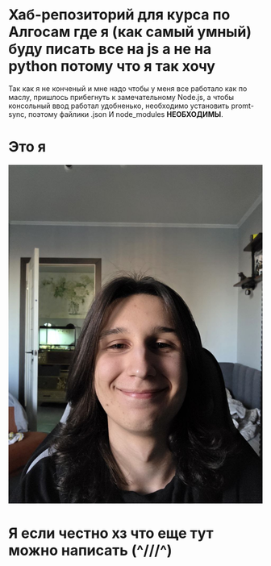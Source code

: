 # Хаб-репозиторий для курса по Алгосам где я (как самый умный) буду писать все на js а не на python потому что я так хочу
Так как я не конченый и мне надо чтобы у меня все работало как по маслу, пришлось прибегнуть к замечательному Node.js, а чтобы консольный ввод работал удобненько, необходимо установить promt-sync, поэтому файлики .json И node_modules **НЕОБХОДИМЫ**. 
# Это я
![img1 мое личико чтобы Вы знали врага в лицо ](./misc/img/me.jpg)
# Я если честно хз что еще тут можно написать (^///^)